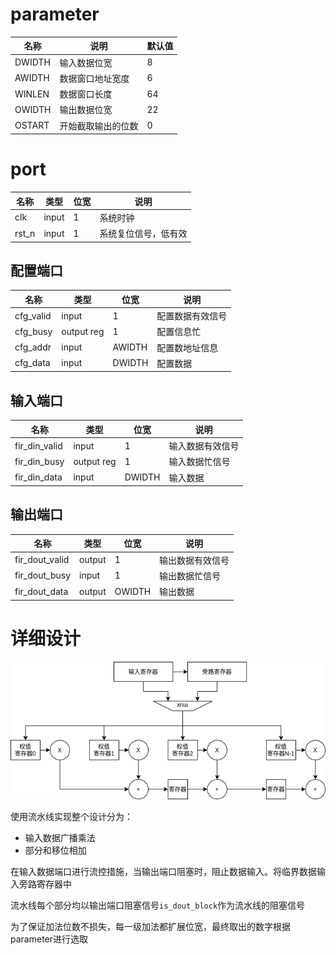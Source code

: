 # parameter

| 名称   | 说明               | 默认值 |
| ------ | ------------------ | ------ |
| DWIDTH | 输入数据位宽       | 8      |
| AWIDTH | 数据窗口地址宽度   | 6      |
| WINLEN | 数据窗口长度       | 64     |
| OWIDTH | 输出数据位宽       | 22     |
| OSTART | 开始截取输出的位数 | 0      |

 
# port

| 名称      | 类型  | 位宽   | 说明                 |
| --------- | ----- | ------ | -------------------- |
| clk       | input | 1      | 系统时钟             |
| rst_n     | input | 1      | 系统复位信号，低有效 |

## 配置端口

| 名称      | 类型       | 位宽   | 说明             |
| --------- | ---------- | ------ | ---------------- |
| cfg_valid | input      | 1      | 配置数据有效信号 |
| cfg_busy  | output reg | 1      | 配置信息忙       |
| cfg_addr  | input      | AWIDTH | 配置数地址信息   |
| cfg_data  | input      | DWIDTH | 配置数据         |

## 输入端口

| 名称          | 类型       | 位宽   | 说明             |
| ------------- | ---------- | ------ | ---------------- |
| fir_din_valid | input      | 1      | 输入数据有效信号 |
| fir_din_busy  | output reg | 1      | 输入数据忙信号 |
| fir_din_data  | input      | DWIDTH | 输入数据         |

## 输出端口

| 名称           | 类型       | 位宽   | 说明             |
| -------------- | ---------- | ------ | ---------------- |
| fir_dout_valid | output | 1      | 输出数据有效信号 |
| fir_dout_busy  | input      | 1      | 输出数据忙信号   |
| fir_dout_data  | output     | OWIDTH | 输出数据         |

# 详细设计

![](./structure.png)

使用流水线实现整个设计分为：
- 输入数据广播乘法
- 部分和移位相加
  
在输入数据端口进行流控措施，当输出端口阻塞时，阻止数据输入。将临界数据输入旁路寄存器中

流水线每个部分均以输出端口阻塞信号`is_dout_block`作为流水线的阻塞信号

为了保证加法位数不损失，每一级加法都扩展位宽，最终取出的数字根据parameter进行选取